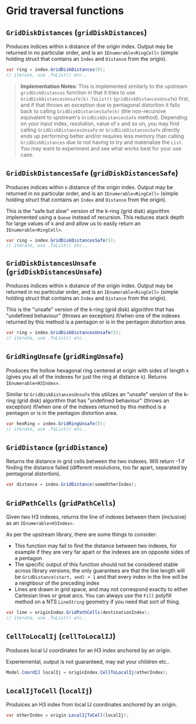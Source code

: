 # Grid traversal functions

## `GridDiskDistances` (`gridDiskDistances`)
Produces indices within `k` distance of the origin index.  Output may be returned in no particular order, and is an `IEnumerable<RingCell>` (simple holding struct that contains an `Index` and `Distance` from the origin).

```cs
var ring = index.GridDiskDistances(5);
// iterate, use .ToList() etc..
```

> **Implementation Notes**: This is implemented similarly to the upstream `gridDiskDistances` function in that it tries to use `GridDiskDistancesUnsafe(k).ToList()` (`gridDiskDistancesUnsafe`) first, and if that throws an exception due to pentagonal distortion it falls back to calling `GridDiskDistancesSafe(k)` (the non-recursive equivalent to upstream's `GridDiskDistancesSafe` method).  Depending on your input index, resolution, value of `k` and so on, you may find calling `GridDiskDistancesUnsafe` or `GridDiskDistancesSafe` directly ends up performing better and/or requires less memory than calling `GridDiskDistances` due to not having to try and materialize the `List`.  You may want to experiment and see what works best for your use case.

## `GridDiskDistancesSafe` (`gridDiskDistancesSafe`)
Produces indices within `k` distance of the origin index.  Output may be returned in no particular order, and is an `IEnumerable<RingCell>` (simple holding struct that contains an `Index` and `Distance` from the origin).

This is the "safe but slow" version of the k-ring (grid disk) algorithm implemented using a `Queue` instead of recursion.  This reduces stack depth for large values of `k` and and allow us to easily return an `IEnumerable<RingCell>`.

```cs
var ring = index.GridDiskDistancesSafe(5);
// iterate, use .ToList() etc..
```

## `GridDiskDistancesUnsafe` (`gridDiskDistancesUnsafe`)
Produces indices within `k` distance of the origin index.  Output may be returned in no particular order, and is an `IEnumerable<RingCell>` (simple holding struct that contains an `Index` and `Distance` from the origin).

This is the "unsafe" version of the k-ring (grid disk) algorithm that has "undefined behaviour" (throws an exception) if/when one of the indexes returned by this method is a pentagon or is in the pentagon distortion area.

```cs
var ring = index.GridDiskDistancesUnsafe(5);
// iterate, use .ToList() etc..
```

## `GridRingUnsafe` (`gridRingUnsafe`)
Produces the hollow hexagonal ring centered at origin with sides of length `k` (gives you all of the indexes for just the ring at distance `k`).  Returns `IEnumerable<H3Index>`.

Similar to `GridDiskDistancesUnsafe` this utilizes an "unsafe" version of the k-ring (grid disk) algorithm that has "undefined behaviour" (throws an exception) if/when one of the indexes returned by this method is a pentagon or is in the pentagon distortion area.

```cs
var hexRing = index.GridRingUnsafe(5);
// iterate, use .ToList() etc..
```

## `GridDistance` (`gridDistance`)
Returns the distance in grid cells between the two indexes.  Will return -1 if finding the distance failed (different resolutions, too far apart, separated by pentagonal distortion).

```cs
var distance = index.GridDistance(someOtherIndex);
```

## `GridPathCells` (`gridPathCells`)
Given two H3 indexes, returns the line of indexes between them (inclusive) as an `IEnumerable<H3Index>`.

As per the upstream library, there are some things to consider:

  * This function may fail to find the distance between two indexes, for example if they are very far apart or the indexes are on opposite sides of a pentagon
  * The specific output of this function should not be considered stable across library versions; the only guarantees are that the line length will be `GridDistance(start, end) + 1` and that every index in the line will be a neighbour of the preceding index
  * Lines are drawn in grid space, and may not correspond exactly to either Cartesian lines or great arcs.  You can always use the `Fill` polyfill method on a NTS `LineString` geometry if you need that sort of thing.

```cs
var line = originIndex.GridPathCells(destinationIndex);
// iterate, use .ToList() etc..
```

## `CellToLocalIj` (`cellToLocalIJ`)
Produces local IJ coordinates for an H3 index anchored by an origin.

Experiemental, output is not guaranteed, may eat your children etc..

```cs
Model.CoordIJ localIj = originIndex.CellToLocalIj(otherIndex);
```

## `LocalIjToCell` (`localIj`)
Produices an H3 index from local IJ coordinates anchored by an origin.

```cs
var otherIndex = origin.LocalIjToCell(localIj);
```

